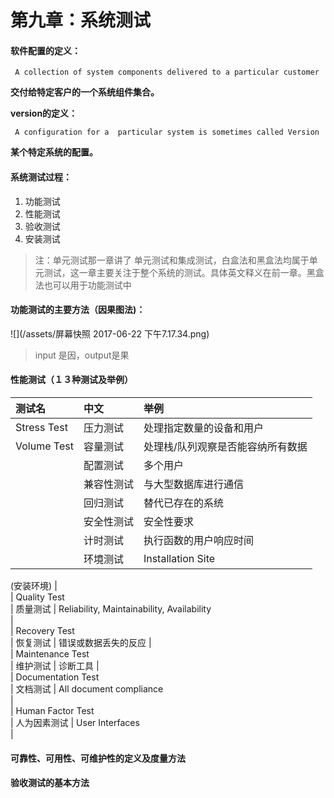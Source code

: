 # 第九章：系统测试

#### 软件配置的定义：

```
 A collection of system components delivered to a particular customer
```

**交付给特定客户的一个系统组件集合。**

**version的定义：**

```
 A configuration for a  particular system is sometimes called Version
```

**某个特定系统的配置。**

#### 系统测试过程：

1. 功能测试
2. 性能测试
3. 验收测试
4. 安装测试

> 注：单元测试那一章讲了 单元测试和集成测试，白盒法和黑盒法均属于单元测试，这一章主要关注于整个系统的测试。具体英文释义在前一章。黑盒法也可以用于功能测试中

#### 功能测试的主要方法（因果图法\)：

![](/assets/屏幕快照 2017-06-22 下午7.17.34.png)

> input 是因，output是果

#### 性能测试（１３种测试及举例）

| 测试名 | 中文 | 举例 |
| :--- | :--- | :--- |
| Stress Test | 压力测试 | 处理指定数量的设备和用户 |
| Volume Test | 容量测试 | 处理栈/队列观察是否能容纳所有数据 |
|  | 配置测试 | 多个用户 |
|  | 兼容性测试 | 与大型数据库进行通信 |
|  | 回归测试 | 替代已存在的系统 |
|  | 安全性测试 | 安全性要求 |
|  | 计时测试 | 执行函数的用户响应时间 |
|  | 环境测试 | Installation Site |

\(安装环境\) \|  
\| Quality Test  
 \| 质量测试 \| Reliability, Maintainability, Availability  
 \|  
\| Recovery Test  
 \| 恢复测试 \| 错误或数据丢失的反应 \|  
\| Maintenance  Test  
 \| 维护测试 \| 诊断工具 \|  
\| Documentation Test  
 \| 文档测试 \| All document compliance  
 \|  
\| Human Factor Test  
 \| 人为因素测试 \| User Interfaces  
 \|

#### 可靠性、可用性、可维护性的定义及度量方法

#### 验收测试的基本方法



